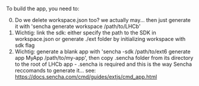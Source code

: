 To build the app, you need to:

0) Do we delete workspace.json too? we actually may... then just generate it with 'sencha generate workspace /path/to/LHCb'
1) Wichtig: link the sdk: either specify the path to the SDK in workspace.json or generate ./ext folder by initializing workspace with sdk flag
2) Wichtig: generate a blank app with 'sencha -sdk /path/to/ext6 generate app MyApp /path/to/my-app', then copy .sencha folder from its directory to the root of LHCb app - .sencha is required and this is the way Sencha reccomands to generate it... see: https://docs.sencha.com/cmd/guides/extjs/cmd_app.html
